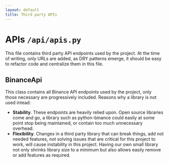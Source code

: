 ```yaml
---
layout: default
title: Third party APIs
---
```


# APIs `/api/apis.py`

This file contains third party API endpoints used by the project. At the time of writing, only URLs are added, as DRY patterns emerge, it should be easy to refactor code and centralize them in this file.

## BinanceApi

This class contains all Binance API endpoints used by the project, only those necessary are progressively included. Reasons why a library is not used intead:
- **Stability**. These endpoints are heavily relied upon. Open source libraries come and go, a library such as python-binance could easily at some point stop being maintained, or contain too much unnecessary overhead.
- **Flexibility**. Changes in a third party library that can break things, add not needed features, not solving issues that are critical for this project to work, will cause instability in this project. Having our own small library not only shrinks library size to a minimum but also allows easily remove or add features as required.
